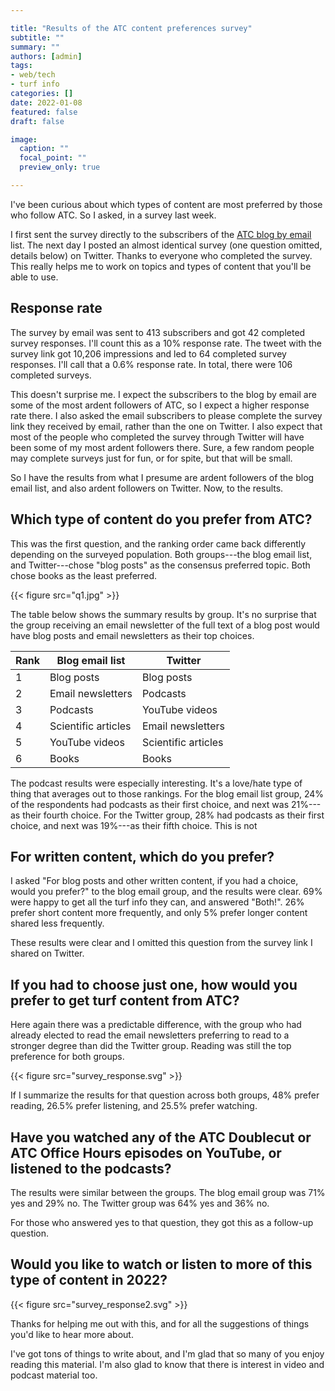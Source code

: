 ```yaml
---

title: "Results of the ATC content preferences survey"
subtitle: ""
summary: ""
authors: [admin]
tags: 
- web/tech
- turf info
categories: []
date: 2022-01-08
featured: false
draft: false

image:
  caption: ""
  focal_point: ""
  preview_only: true

---
```


I've been curious about which types of content are most preferred by those who follow ATC. So I asked, in a survey last week. 

I first sent the survey directly to the subscribers of the [ATC blog by email](https://www.subscribepage.com/atc_blog_email) list. The next day I posted an almost identical survey (one question omitted, details below) on Twitter. Thanks to everyone who completed the survey. This really helps me to work on topics and types of content that you'll be able to use.

## Response rate

The survey by email was sent to 413 subscribers and got 42 completed survey responses. I'll count this as a 10% response rate. The tweet with the survey link got 10,206 impressions and led to 64 completed survey responses. I'll call that a 0.6% response rate. In total, there were 106 completed surveys.

This doesn't surprise me. I expect the subscribers to the blog by email are some of the most ardent followers of ATC, so I expect a higher response rate there. I also asked the email subscribers to please complete the survey link they received by email, rather than the one on Twitter. I also expect that most of the people who completed the survey through Twitter will have been some of my most ardent followers there. Sure, a few random people may complete surveys just for fun, or for spite, but that will be small. 

So I have the results from what I presume are ardent followers of the blog email list, and also ardent followers on Twitter. Now, to the results.

## Which type of content do you prefer from ATC?

This was the first question, and the ranking order came back differently depending on the surveyed population. Both groups---the blog email list, and Twitter---chose "blog posts" as the consensus preferred topic. Both chose books as the least preferred. 

{{< figure src="q1.jpg" >}}

The table below shows the summary results by group. It's no surprise that the group receiving an email newsletter of the full text of a blog post would have blog posts and email newsletters as their top choices.

| Rank | Blog email list     | Twitter             |
|------|---------------------|---------------------|
| 1    | Blog posts          | Blog posts          |
| 2    | Email newsletters   | Podcasts            |
| 3    | Podcasts            | YouTube videos      |
| 4    | Scientific articles | Email newsletters   |
| 5    | YouTube videos      | Scientific articles |
| 6    | Books               | Books               |

The podcast results were especially interesting. It's a love/hate type of thing that averages out to those rankings. For the blog email list group, 24% of the respondents had podcasts as their first choice, and next was 21%---as their fourth choice. For the Twitter group, 28% had podcasts as their first choice, and next was 19%---as their fifth choice. This is not 

## For written content, which do you prefer?

I asked "For blog posts and other written content, if you had a choice, would you prefer?" to the blog email group, and the results were clear. 69% were happy to get all the turf info they can, and answered "Both!". 26% prefer short content more frequently, and only 5% prefer longer content shared less frequently. 

These results were clear and I omitted this question from the survey link I shared on Twitter.

## If you had to choose just one, how would you prefer to get turf content from ATC?

Here again there was a predictable difference, with the group who had already elected to read the email newsletters preferring to read to a stronger degree than did the Twitter group. Reading was still the top preference for both groups.

{{< figure src="survey_response.svg" >}}

If I summarize the results for that question across both groups, 48% prefer reading, 26.5% prefer listening, and 25.5% prefer watching.

## Have you watched any of the ATC Doublecut or ATC Office Hours episodes on YouTube, or listened to the podcasts?

The results were similar between the groups. The blog email group was 71% yes and 29% no. The Twitter group was 64% yes and 36% no.

For those who answered yes to that question, they got this as a follow-up question.

## Would you like to watch or listen to more of this type of content in 2022?

{{< figure src="survey_response2.svg" >}}

Thanks for helping me out with this, and for all the suggestions of things you'd like to hear more about. 

I've got tons of things to write about, and I'm glad that so many of you enjoy reading this material. I'm also glad to know that there is interest in video and podcast material too. 
